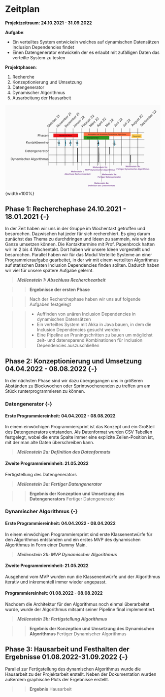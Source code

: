 # Zeitplan

**Projektzeitraum: 24.10.2021 - 31.09.2022**

**Aufgabe**:

- Ein verteiltes System entwickeln welches auf dynamischen Datensätzen Inclusion Dependencies findet
- Einen Datengenerator entwickeln der es erlaubt mit zufälligen Daten das verteilte System zu testen

**Projektphasen**:

1. Recherche
2. Konzeptionierung und Umsetzung
  1. Datengenerator
  2. Dynamischer Algorithmus
3. Ausarbeitung der Hausarbeit

<!--<div style="position:relative; z-index: 100; margin-left: -100px; margin-right: -100px; overflow: visible">-->

![](imgs/Zeitplan.png){width=100%}

<!-- </div>-->

## Phase 1: Recherchephase 24.10.2021 - 18.01.2021 {-}

In der Zeit haben wir uns in der Gruppe im Wochentakt getroffen und besprochen. Dazwischen hat jeder für sich recherchiert. Es ging darum zunächst das Thema zu durchdringen und Ideen zu sammeln, wie wir das Ganze umsetzen können. Die Kontakttermine mit Prof. Papenbrock hatten wir im 2 bis 4 Wochentakt. Dort haben wir unsere Ideen vorgestellt und besprochen. Parallel haben wir für das Modul Verteilte Systeme an einer Programmieraufgabe gearbeitet, in der wir mit einem verteilten Algorithmus auf statischen Daten Inclusion Dependencies finden sollten. Dadurch haben wir viel für unsere spätere Aufgabe gelernt.

> **_Meilenstein 1: Abschluss Recherchearbeit_**

>>**Ergebnisse der ersten Phase**

>>Nach der Recherchephase haben wir uns auf folgende Aufgaben festgelegt

>>- Auffinden von unären Inclusion Dependencies in dynamischen Datensätzen
>>- Ein verteiltes System mit Akka in Java bauen, in dem die Inclusion Dependencies gesucht werden
>>- Eine Pipeline an Pruningschritten zu bauen um möglichst zeit- und datensparend Kombinationen für Inclusion Dependencies auszuschließen

## Phase 2: Konzeptionierung und Umsetzung 04.04.2022 - 08.08.2022 {-}

In der nächsten Phase sind wir dazu übergegangen uns in größeren Abständen zu Blockwochen oder Sprintwochenenden zu treffen um am Stück runterprogrammieren zu können.

### Datengenerator {-}

#### Erste Programmiereinheit: 04.04.2022 - 08.08.2022

In einem einwöchigen Programmiersprint ist das Konzept und ein Großteil des Datengenerators entstanden. Als Datenformat wurden CSV Tabellen festgelegt, wobei die erste Spalte immer eine explizite Zeilen-Position ist, mit der man alte Daten überschreiben kann.

> **_Meilenstein 2a: Definition des Datenformats_**

#### Zweite Programmiereinheit: 21.05.2022

Fertigstellung des Datengenerators

> **_Meilenstein 3a: Fertiger Datengenerator_**

>> **Ergebnis der Konzeption und Umsetzung des Datengenerators** Fertiger Datengenerator

### Dynamischer Algorithmus {-}

#### Erste Programmiereinheit: 04.04.2022 - 08.04.2022

In einem einwöchigen Programmiersprint sind erste Klassenentwürfe für den Algorithmus entstanden und ein erstes MVP des dynamischen Algorithmus in Form einer Dummy Main.

> **_Meilenstein 2b: MVP Dynamischer Algorithmus_**

#### Zweite Programmiereinheit: 21.05.2022

Ausgehend vom MVP wurden nun die Klassenentwürfe und der Algorithmus iterativ und inkrementell immer wieder angepasst.

#### Programmiereinheit: 01.08.2022 - 08.08.2022

Nachdem die Architektur für den Algorithmus noch einmal überarbeitet wurde, wurde der Algorithmus mitsamt seiner Pipeline final implementiert.

> **_Meilenstein 3b: Fertigstellung Algorithmus_**

>> **Ergebnis der Konzeption und Umsetzung des Dynamischen Algorithmus** Fertiger Dynamischer Algorithmus

## Phase 3: Hausarbeit und Festhalten der Ergebnisse 01.08.2022-31.09.2022 {-}

Parallel zur Fertigstellung des dynamischen Algorithmus wurde die Hausarbeit zu der Projektarbeit erstellt. Neben der Dokumentation wurden außerdem graphische Plots der Ergebnisse erstellt.

>> **Ergebnis** Hausarbeit

